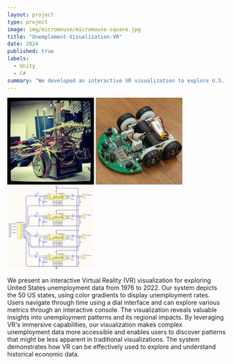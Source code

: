 ```yaml
---
layout: project
type: project
image: img/micromouse/micromouse-square.jpg
title: "Unemploment-Visualization-VR"
date: 2024
published: true
labels:
  - Unity
  - C#
summary: "We developed an interactive VR visualization to explore U.S. unemployment data (1976-2022). The system uses color gradients to represent unemployment rates across all 50 states, allowing users to navigate through time with a dial interface and explore metrics via an interactive console. By leveraging VR’s immersive capabilities, the visualization enhances accessibility and reveals patterns that may be less apparent in traditional data representations."
---
```


<div class="text-center p-4">
  <img width="200px" src="../img/micromouse/micromouse-robot.png" class="img-thumbnail" >
  <img width="200px" src="../img/micromouse/micromouse-robot-2.jpg" class="img-thumbnail" >
  <img width="200px" src="../img/micromouse/micromouse-circuit.png" class="img-thumbnail" >
</div>

We present an interactive Virtual Reality (VR) visualization for exploring United States unemployment data from 1976 to 2022. Our system depicts the 50 US states, using color gradients to display unemployment rates. Users navigate through time using a dial interface and can explore various metrics through an interactive console. The visualization reveals valuable insights into unemployment patterns and its regional impacts. By leveraging VR's immersive capabilities, our visualization makes complex unemployment data more accessible and enables users to discover patterns that might be less apparent in traditional visualizations. The system demonstrates how VR can be effectively used to explore and understand historical economic data.
